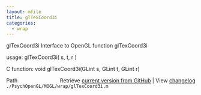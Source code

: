 ```yaml
---
layout: mfile
title: glTexCoord3i
categories:
  - wrap
---
```


glTexCoord3i  Interface to OpenGL function glTexCoord3i

usage:  glTexCoord3i\( s, t, r \)

C function:  void glTexCoord3i\(GLint s, GLint t, GLint r\)


<div class="code_header" style="text-align:right;">
  <span style="float:left;">Path&nbsp;&nbsp;</span> <span class="counter">Retrieve <a href=
  "https://raw.github.com/Psychtoolbox-3/Psychtoolbox-3/beta/./PsychOpenGL/MOGL/wrap/glTexCoord3i.m">current version from GitHub</a> | View <a href=
  "https://github.com/Psychtoolbox-3/Psychtoolbox-3/commits/beta/./PsychOpenGL/MOGL/wrap/glTexCoord3i.m">changelog</a></span>
</div>
<div class="code">
  <code>./PsychOpenGL/MOGL/wrap/glTexCoord3i.m</code>
</div>
